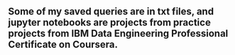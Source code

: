 ## Some of my saved queries are in txt files, and jupyter notebooks are projects from practice projects from  IBM Data Engineering Professional Certificate on Coursera.
